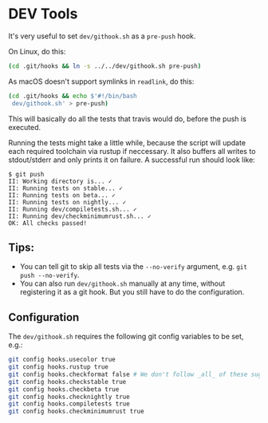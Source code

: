 # DEV Tools

It's very useful to set `dev/githook.sh` as a `pre-push` hook.

On Linux, do this:

```bash
(cd .git/hooks && ln -s ../../dev/githook.sh pre-push)
```

As macOS doesn't support symlinks in `readlink`, do this:

```bash
(cd .git/hooks && echo $'#!/bin/bash
 dev/githook.sh' > pre-push)
```

This will basically do all the tests that travis would do, before the push is
executed.

Running the tests might take a little while, because the script will update
each required toolchain via rustup if neccessary. It also buffers all writes to
stdout/stderr and only prints it on failure. A successful run should look like:

```
$ git push
II: Working directory is... ✓
II: Running tests on stable... ✓
II: Running tests on beta... ✓
II: Running tests on nightly... ✓
II: Running dev/compiletests.sh... ✓
II: Running dev/checkminimumrust.sh... ✓
OK: All checks passed!
```

## Tips:

* You can tell git to skip all tests via the `--no-verify` argument,
  e.g. `git push --no-verify`.
* You can also run `dev/githook.sh` manually at any time, without
  registering it as a git hook. But you still have to do the configuration.

## Configuration

The `dev/githook.sh` requires the following git config variables to be set,
e.g.:

```bash
git config hooks.usecolor true
git config hooks.rustup true
git config hooks.checkformat false # We don't follow _all_ of these suggestions
git config hooks.checkstable true
git config hooks.checkbeta true
git config hooks.checknightly true
git config hooks.compiletests true
git config hooks.checkminimumrust true
```
